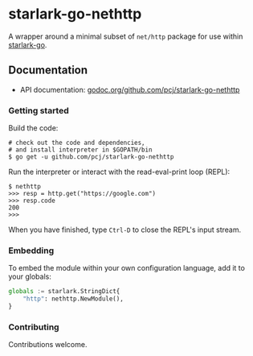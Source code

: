 # starlark-go-nethttp

A wrapper around a minimal subset of `net/http` package for use within
[starlark-go](https://github.com/google/starlark-go).

## Documentation

* API documentation: [godoc.org/github.com/pcj/starlark-go-nethttp](https://godoc.org/github.com/pcj/starlark-go-nethttp)

### Getting started

Build the code:

```shell
# check out the code and dependencies,
# and install interpreter in $GOPATH/bin
$ go get -u github.com/pcj/starlark-go-nethttp
```

Run the interpreter or interact with the read-eval-print loop (REPL):

```
$ nethttp
>>> resp = http.get("https://google.com")
>>> resp.code
200
>>>
```

When you have finished, type `Ctrl-D` to close the REPL's input stream. 

### Embedding

To embed the module within your own configuration language, add it to your globals:

```python
globals := starlark.StringDict{
    "http": nethttp.NewModule(),
}
```

### Contributing

Contributions welcome.
